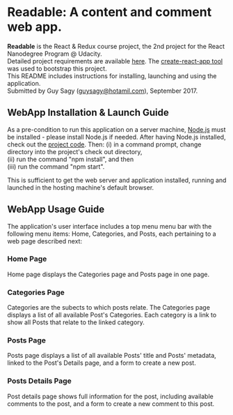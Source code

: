 # Readable: A content and comment web app.
<b>Readable</b> is the React & Redux course project, the 2nd project for the React Nanodegree Program @ Udacity. <br/>
Detailed project requirements are available [here](https://github.com/guysagy/readableByReact/blob/master/Readable%20Project%20Overview.docx).
The [create-react-app tool](https://github.com/facebookincubator/create-react-app) was used to bootstrap this project. <br/>
This README includes instructions for installing, launching and using the application. <br/>
Submitted by Guy Sagy (guysagy@hotamil.com), September 2017. <br/>

## WebApp Installation & Launch Guide
As a pre-condition to run this application on a server machine, [Node.js](https://nodejs.org/) must be installed - please install Node.js if needed. After having Node.js installed, check out the [project code](https://github.com/guysagy/readableByReact). Then:
(i) in a command prompt, change directory into the project's check out directory, <br/>
(ii) run the command "npm install", and then <br/>
(iii) run the command "npm start". <br/>

This is sufficient to get the web server and application installed, running and launched in the hosting machine's default browser. <br/>

## WebApp Usage Guide
The application's user interface includes a top menu menu bar with the following menu items: Home, Categories, and Posts, each pertaining to a web page described next:

### Home Page
Home page displays the Categories page and Posts page in one page.

### Categories Page
Categories are the subects to which posts relate. The Categories page displays a list of all available Post's Categories. Each category is a link to show all Posts that relate to the linked category.

### Posts Page
Posts page displays a list of all available Posts' title and Posts' metadata, linked to the Post's Details page, and a form to create a new post.

### Posts Details Page
Post details page shows full information for the post, including available comments to the post, and a form to create a new comment to this post.